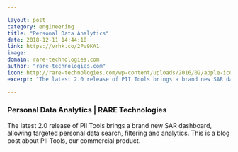 ```yaml
---

layout: post
category: engineering
title: "Personal Data Analytics"
date: 2018-12-11 14:44:10
link: https://vrhk.co/2Pv9KA1
image: 
domain: rare-technologies.com
author: "rare-technologies.com"
icon: http://rare-technologies.com/wp-content/uploads/2016/02/apple-icon-152x152.png
excerpt: "The latest 2.0 release of PII Tools brings a brand new SAR dashboard, allowing targeted personal data search, filtering and analytics. This is a blog post about PII Tools, our commercial product."

---
```


### Personal Data Analytics | RARE Technologies

The latest 2.0 release of PII Tools brings a brand new SAR dashboard, allowing targeted personal data search, filtering and analytics. This is a blog post about PII Tools, our commercial product.